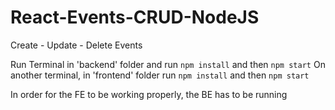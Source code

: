 # React-Events-CRUD-NodeJS

Create - Update - Delete Events

Run Terminal in 'backend' folder and run ```npm install``` and then ```npm start```
On another terminal, in 'frontend' folder run ```npm install``` and then ```npm start```

In order for the FE to be working properly, the BE has to be running
